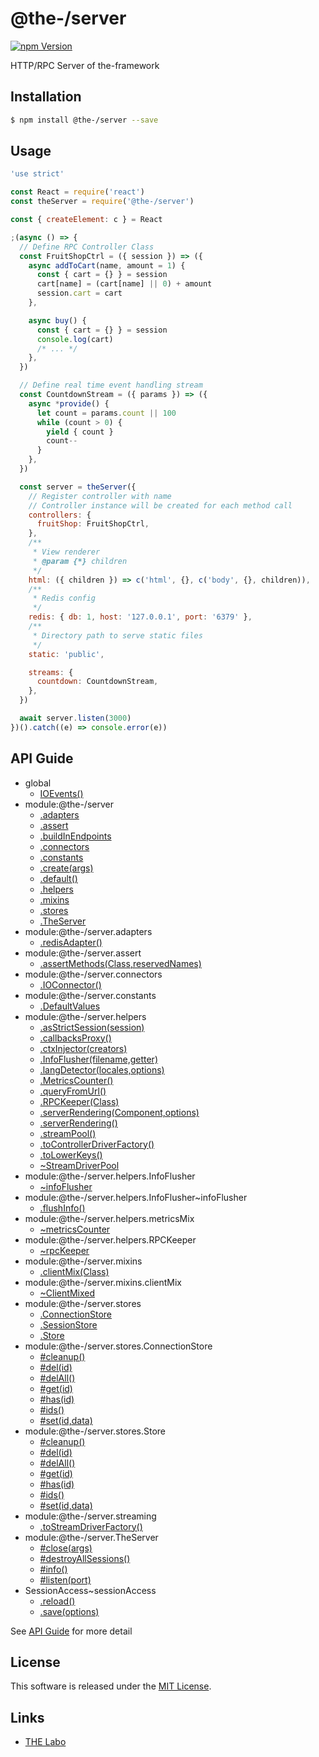 @the-/server
==========

<!---
This file is generated by @the-/templates. Do not update manually.
--->

<!-- Badge Start -->
<a name="badges"></a>

[![npm Version][bd_npm_shield_url]][bd_npm_url]

[bd_repo_url]: https://github.com/the-labo/the
[bd_npm_url]: http://www.npmjs.org/package/@the-/server
[bd_npm_shield_url]: http://img.shields.io/npm/v/@the-/server.svg?style=flat

<!-- Badge End -->


<!-- Description Start -->
<a name="description"></a>

HTTP/RPC Server of the-framework

<!-- Description End -->


<!-- Overview Start -->
<a name="overview"></a>




<!-- Overview End -->


<!-- Sections Start -->
<a name="sections"></a>

<!-- Section from "doc/readme/01.Installation.md.hbs" Start -->

<a name="section-doc-readme-01-installation-md"></a>

Installation
-----

```bash
$ npm install @the-/server --save
```


<!-- Section from "doc/readme/01.Installation.md.hbs" End -->

<!-- Section from "doc/readme/02.Usage.md.hbs" Start -->

<a name="section-doc-readme-02-usage-md"></a>

Usage
---------

```javascript
'use strict'

const React = require('react')
const theServer = require('@the-/server')

const { createElement: c } = React

;(async () => {
  // Define RPC Controller Class
  const FruitShopCtrl = ({ session }) => ({
    async addToCart(name, amount = 1) {
      const { cart = {} } = session
      cart[name] = (cart[name] || 0) + amount
      session.cart = cart
    },

    async buy() {
      const { cart = {} } = session
      console.log(cart)
      /* ... */
    },
  })

  // Define real time event handling stream
  const CountdownStream = ({ params }) => ({
    async *provide() {
      let count = params.count || 100
      while (count > 0) {
        yield { count }
        count--
      }
    },
  })

  const server = theServer({
    // Register controller with name
    // Controller instance will be created for each method call
    controllers: {
      fruitShop: FruitShopCtrl,
    },
    /**
     * View renderer
     * @param {*} children
     */
    html: ({ children }) => c('html', {}, c('body', {}, children)),
    /**
     * Redis config
     */
    redis: { db: 1, host: '127.0.0.1', port: '6379' },
    /**
     * Directory path to serve static files
     */
    static: 'public',

    streams: {
      countdown: CountdownStream,
    },
  })

  await server.listen(3000)
})().catch((e) => console.error(e))

```


<!-- Section from "doc/readme/02.Usage.md.hbs" End -->


<!-- Sections Start -->

<a name="api"></a>

## API Guide


- global
  - [IOEvents()](./doc/api/api.md#IOEvents)
- module:@the-/server
  - [.adapters](./doc/api/api.md#module_@the-/server.adapters)
  - [.assert](./doc/api/api.md#module_@the-/server.assert)
  - [.buildInEndpoints](./doc/api/api.md#module_@the-/server.buildInEndpoints)
  - [.connectors](./doc/api/api.md#module_@the-/server.connectors)
  - [.constants](./doc/api/api.md#module_@the-/server.constants)
  - [.create(args)](./doc/api/api.md#module_@the-/server.create)
  - [.default()](./doc/api/api.md#module_@the-/server.default)
  - [.helpers](./doc/api/api.md#module_@the-/server.helpers)
  - [.mixins](./doc/api/api.md#module_@the-/server.mixins)
  - [.stores](./doc/api/api.md#module_@the-/server.stores)
  - [.TheServer](./doc/api/api.md#module_@the-/server.TheServer)
- module:@the-/server.adapters
  - [.redisAdapter()](./doc/api/api.md#module_@the-/server.adapters.redisAdapter)
- module:@the-/server.assert
  - [.assertMethods(Class,reservedNames)](./doc/api/api.md#module_@the-/server.assert.assertMethods)
- module:@the-/server.connectors
  - [.IOConnector()](./doc/api/api.md#module_@the-/server.connectors.IOConnector)
- module:@the-/server.constants
  - [.DefaultValues](./doc/api/api.md#module_@the-/server.constants.DefaultValues)
- module:@the-/server.helpers
  - [.asStrictSession(session)](./doc/api/api.md#module_@the-/server.helpers.asStrictSession)
  - [.callbacksProxy()](./doc/api/api.md#module_@the-/server.helpers.callbacksProxy)
  - [.ctxInjector(creators)](./doc/api/api.md#module_@the-/server.helpers.ctxInjector)
  - [.InfoFlusher(filename,getter)](./doc/api/api.md#module_@the-/server.helpers.InfoFlusher)
  - [.langDetector(locales,options)](./doc/api/api.md#module_@the-/server.helpers.langDetector)
  - [.MetricsCounter()](./doc/api/api.md#module_@the-/server.helpers.MetricsCounter)
  - [.queryFromUrl()](./doc/api/api.md#module_@the-/server.helpers.queryFromUrl)
  - [.RPCKeeper(Class)](./doc/api/api.md#module_@the-/server.helpers.RPCKeeper)
  - [.serverRendering(Component,options)](./doc/api/api.md#module_@the-/server.helpers.serverRendering)
  - [.serverRendering()](./doc/api/api.md#module_@the-/server.helpers.serverRendering)
  - [.streamPool()](./doc/api/api.md#module_@the-/server.helpers.streamPool)
  - [.toControllerDriverFactory()](./doc/api/api.md#module_@the-/server.helpers.toControllerDriverFactory)
  - [.toLowerKeys()](./doc/api/api.md#module_@the-/server.helpers.toLowerKeys)
  - [~StreamDriverPool](./doc/api/api.md#module_@the-/server.helpers~StreamDriverPool)
- module:@the-/server.helpers.InfoFlusher
  - [~infoFlusher](./doc/api/api.md#module_@the-/server.helpers.InfoFlusher~infoFlusher)
- module:@the-/server.helpers.InfoFlusher~infoFlusher
  - [.flushInfo()](./doc/api/api.md#module_@the-/server.helpers.InfoFlusher~infoFlusher.flushInfo)
- module:@the-/server.helpers.metricsMix
  - [~metricsCounter](./doc/api/api.md#module_@the-/server.helpers.metricsMix~metricsCounter)
- module:@the-/server.helpers.RPCKeeper
  - [~rpcKeeper](./doc/api/api.md#module_@the-/server.helpers.RPCKeeper~rpcKeeper)
- module:@the-/server.mixins
  - [.clientMix(Class)](./doc/api/api.md#module_@the-/server.mixins.clientMix)
- module:@the-/server.mixins.clientMix
  - [~ClientMixed](./doc/api/api.md#module_@the-/server.mixins.clientMix~ClientMixed)
- module:@the-/server.stores
  - [.ConnectionStore](./doc/api/api.md#module_@the-/server.stores.ConnectionStore)
  - [.SessionStore](./doc/api/api.md#module_@the-/server.stores.SessionStore)
  - [.Store](./doc/api/api.md#module_@the-/server.stores.Store)
- module:@the-/server.stores.ConnectionStore
  - [#cleanup()](./doc/api/api.md#module_@the-/server.stores.ConnectionStore#cleanup)
  - [#del(id)](./doc/api/api.md#module_@the-/server.stores.ConnectionStore#del)
  - [#delAll()](./doc/api/api.md#module_@the-/server.stores.ConnectionStore#delAll)
  - [#get(id)](./doc/api/api.md#module_@the-/server.stores.ConnectionStore#get)
  - [#has(id)](./doc/api/api.md#module_@the-/server.stores.ConnectionStore#has)
  - [#ids()](./doc/api/api.md#module_@the-/server.stores.ConnectionStore#ids)
  - [#set(id,data)](./doc/api/api.md#module_@the-/server.stores.ConnectionStore#set)
- module:@the-/server.stores.Store
  - [#cleanup()](./doc/api/api.md#module_@the-/server.stores.Store#cleanup)
  - [#del(id)](./doc/api/api.md#module_@the-/server.stores.Store#del)
  - [#delAll()](./doc/api/api.md#module_@the-/server.stores.Store#delAll)
  - [#get(id)](./doc/api/api.md#module_@the-/server.stores.Store#get)
  - [#has(id)](./doc/api/api.md#module_@the-/server.stores.Store#has)
  - [#ids()](./doc/api/api.md#module_@the-/server.stores.Store#ids)
  - [#set(id,data)](./doc/api/api.md#module_@the-/server.stores.Store#set)
- module:@the-/server.streaming
  - [.toStreamDriverFactory()](./doc/api/api.md#module_@the-/server.streaming.toStreamDriverFactory)
- module:@the-/server.TheServer
  - [#close(args)](./doc/api/api.md#module_@the-/server.TheServer#close)
  - [#destroyAllSessions()](./doc/api/api.md#module_@the-/server.TheServer#destroyAllSessions)
  - [#info()](./doc/api/api.md#module_@the-/server.TheServer#info)
  - [#listen(port)](./doc/api/api.md#module_@the-/server.TheServer#listen)
- SessionAccess~sessionAccess
  - [.reload()](./doc/api/api.md#SessionAccess~sessionAccess.reload)
  - [.save(options)](./doc/api/api.md#SessionAccess~sessionAccess.save)

See [API Guide](./doc/api/api.md) for more detail


<!-- LICENSE Start -->
<a name="license"></a>

License
-------
This software is released under the [MIT License](https://github.com/the-labo/the/blob/master/LICENSE).

<!-- LICENSE End -->


<!-- Links Start -->
<a name="links"></a>

Links
------

+ [THE Labo][the_labo_url]

[the_labo_url]: https://github.com/the-labo

<!-- Links End -->
